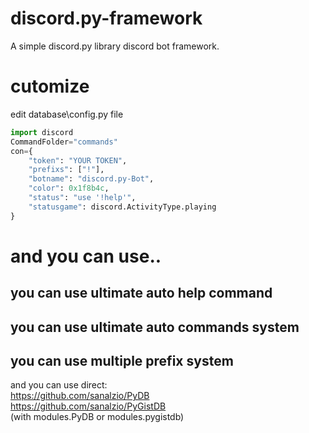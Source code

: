 # discord.py-framework
A simple discord.py library discord bot framework.

# cutomize<br>
edit database\config.py file
```py
import discord
CommandFolder="commands"
con={
    "token": "YOUR TOKEN",
    "prefixs": ["!"],
    "botname": "discord.py-Bot",
    "color": 0x1f8b4c,
    "status": "use '!help'",
    "statusgame": discord.ActivityType.playing
}
```

# and you can use..<br>
## you can use ultimate auto help command<br>
## you can use ultimate auto commands system<br>
## you can use multiple prefix system<br>
and you can use direct:<br>
https://github.com/sanalzio/PyDB<br>
https://github.com/sanalzio/PyGistDB<br>
(with modules.PyDB or modules.pygistdb)
